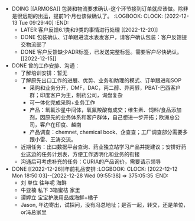 - DOING [[ARMOSA]] 包装和物流要求确认-这个环节接到订单就应该做。除非是很远期的出运，提前1个月也该做确认了。
  :LOGBOOK:
  CLOCK: [2022-12-13 Tue 09:29:40]
  :END:
	- LATER 客户反馈6.1类和9类的事情进行处理 [[2022-12-20]]
	- DONE 包装确认、订单跟进流水表发客户，请客户确认包装：客户反馈提交物流部了
	- DONE 客户反馈缺少ADR标签，已发送完整标签。需要客户尽快确认。 [[2022-12-15]]
- DONE 曾的工作安排、沟通：
	- 了解培训安排：暂无
	- 了解原先出口工作的进展、优势、业务和助理的模式、订单跟进和SOP
		- 采购和业务分开，DMF，DAC，丙二醇、异丙醇，PBAT-巴西客户群；印度客户为主，制药公司，询盘复杂
		- 可一体化完成采购+业务工作
		- 产品：氧氟沙星中间体，氧氟羧酸有成交；维生素、饲料/食品添加剂，因原先的业务体系和客户群体，自己想进一步开拓；欧洲总公司，客户在印度、越南
		- 产品调查：chemnet, chemical book、企查查；工厂调查部分需要多跟小雷、王涛交流。
	- 近期任务：出口数据平台查询、药业独立站学习产品并提建议；安排好药业这边的任务计划表，方便工作透明化和业务的衔接
	- 沟通后可考虑补充的任务：CURIA的产品询价，需要请示领导
- DONE [[2022-12-26]]年前礼品安排
  :LOGBOOK:
  CLOCK: [2022-12-12 Mon 18:50:03]--[2022-12-28 Wed 09:55:38] =>  375:05:35
  :END:
	- 刘 单位 往年呢 海鲜
	- 牛亚楠 私下 3箱蜜桔 家里
	- 谭婷立 宝宝护肤用品或海鲜+橘子
	- Jason, 年边寄出，试探问，没有冯总地址；是否一起，转交，还是单位，or冯总家里